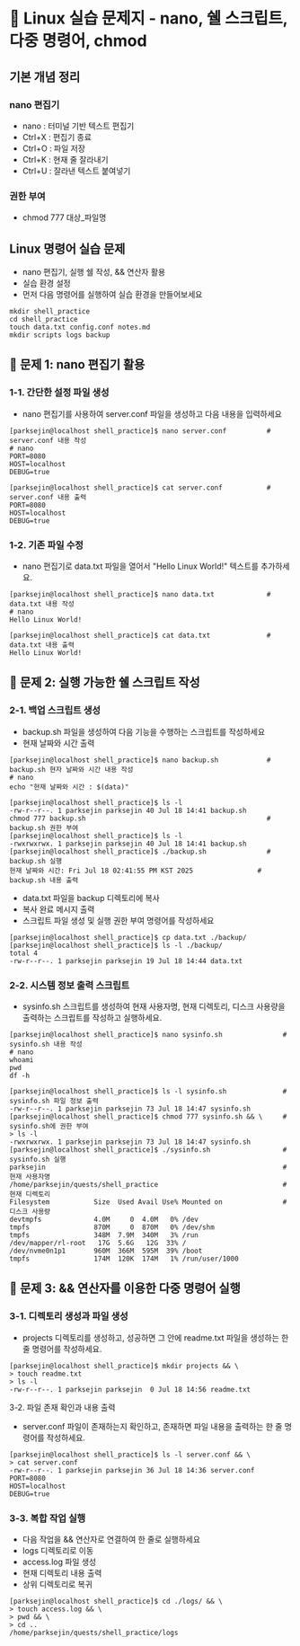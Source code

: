 # 📁 Linux 실습 문제지 - nano, 쉘 스크립트, 다중 명령어, chmod
## 기본 개념 정리
###  nano 편집기
- nano : 터미널 기반 텍스트 편집기
- Ctrl+X : 편집기 종료
- Ctrl+O : 파일 저장
- Ctrl+K : 현재 줄 잘라내기
- Ctrl+U : 잘라낸 텍스트 붙여넣기
### 권한 부여
- chmod 777 대상_파일명

## Linux 명령어 실습 문제
- nano 편집기, 실행 쉘 작성, && 연산자 활용
- 실습 환경 설정
- 먼저 다음 명령어를 실행하여 실습 환경을 만들어보세요
```
mkdir shell_practice
cd shell_practice
touch data.txt config.conf notes.md
mkdir scripts logs backup
```
## 📁 문제 1: nano 편집기 활용
### 1-1. 간단한 설정 파일 생성
- nano 편집기를 사용하여 server.conf 파일을 생성하고 다음 내용을 입력하세요
```
[parksejin@localhost shell_practice]$ nano server.conf          # server.conf 내용 작성
# nano
PORT=8080
HOST=localhost
DEBUG=true
```
```
[parksejin@localhost shell_practice]$ cat server.conf           # server.conf 내용 출력
PORT=8080
HOST=localhost
DEBUG=true
```
### 1-2. 기존 파일 수정
- nano 편집기로 data.txt 파일을 열어서 "Hello Linux World!" 텍스트를 추가하세요.
```
[parksejin@localhost shell_practice]$ nano data.txt             # data.txt 내용 작성
# nano
Hello Linux World!
```
```
[parksejin@localhost shell_practice]$ cat data.txt              # data.txt 내용 출력
Hello Linux World!
```
## 📁 문제 2: 실행 가능한 쉘 스크립트 작성
### 2-1. 백업 스크립트 생성
- backup.sh 파일을 생성하여 다음 기능을 수행하는 스크립트를 작성하세요
- 현재 날짜와 시간 출력
```
[parksejin@localhost shell_practice]$ nano backup.sh            # backup.sh 현자 날짜와 시간 내용 작성
# nano
echo "현재 날짜와 시간 : $(data)"
```
```
[parksejin@localhost shell_practice]$ ls -l
-rw-r--r--. 1 parksejin parksejin 40 Jul 18 14:41 backup.sh
chmod 777 backup.sh                                             # backup.sh 권한 부여
[parksejin@localhost shell_practice]$ ls -l
-rwxrwxrwx. 1 parksejin parksejin 40 Jul 18 14:41 backup.sh
[parksejin@localhost shell_practice]$ ./backup.sh               # backup.sh 실행
현재 날짜와 시간: Fri Jul 18 02:41:55 PM KST 2025                # backup.sh 내용 출력
```
- data.txt 파일을 backup 디렉토리에 복사
- 복사 완료 메시지 출력
- 스크립트 파일 생성 및 실행 권한 부여 명령어를 작성하세요
```
[parksejin@localhost shell_practice]$ cp data.txt ./backup/
[parksejin@localhost shell_practice]$ ls -l ./backup/
total 4
-rw-r--r--. 1 parksejin parksejin 19 Jul 18 14:44 data.txt
```
### 2-2. 시스템 정보 출력 스크립트
- sysinfo.sh 스크립트를 생성하여 현재 사용자명, 현재 디렉토리, 디스크 사용량을 출력하는 스크립트를 작성하고 실행하세요.
```
[parksejin@localhost shell_practice]$ nano sysinfo.sh               # sysinfo.sh 내용 작성
# nano
whoami
pwd
df -h
```
```
[parksejin@localhost shell_practice]$ ls -l sysinfo.sh              # sysinfo.sh 파일 정보 출력
-rw-r--r--. 1 parksejin parksejin 73 Jul 18 14:47 sysinfo.sh        
[parksejin@localhost shell_practice]$ chmod 777 sysinfo.sh && \     # sysinfo.sh에 권한 부여
> ls -l
-rwxrwxrwx. 1 parksejin parksejin 73 Jul 18 14:47 sysinfo.sh
[parksejin@localhost shell_practice]$ ./sysinfo.sh                  # sysinfo.sh 실행
parksejin                                                           # 현재 사용자명
/home/parksejin/quests/shell_practice                               # 현재 디렉토리
Filesystem           Size  Used Avail Use% Mounted on               # 디스크 사용량
devtmpfs             4.0M     0  4.0M   0% /dev
tmpfs                870M     0  870M   0% /dev/shm
tmpfs                348M  7.9M  340M   3% /run
/dev/mapper/rl-root   17G  5.6G   12G  33% /
/dev/nvme0n1p1       960M  366M  595M  39% /boot
tmpfs                174M  120K  174M   1% /run/user/1000
```
## 📁 문제 3: && 연산자를 이용한 다중 명령어 실행
### 3-1. 디렉토리 생성과 파일 생성
- projects 디렉토리를 생성하고, 성공하면 그 안에 readme.txt 파일을 생성하는 한 줄 명령어를 작성하세요.
```
[parksejin@localhost shell_practice]$ mkdir projects && \
> touch readme.txt
> ls -l
-rw-r--r--. 1 parksejin parksejin  0 Jul 18 14:56 readme.txt
```
3-2. 파일 존재 확인과 내용 출력
- server.conf 파일이 존재하는지 확인하고, 존재하면 파일 내용을 출력하는 한 줄 명령어를 작성하세요.
```
[parksejin@localhost shell_practice]$ ls -l server.conf && \
> cat server.conf
-rw-r--r--. 1 parksejin parksejin 36 Jul 18 14:36 server.conf
PORT=8080
HOST=localhost
DEBUG=true
```
### 3-3. 복합 작업 실행
- 다음 작업을 && 연산자로 연결하여 한 줄로 실행하세요
- logs 디렉토리로 이동
- access.log 파일 생성
- 현재 디렉토리 내용 출력
- 상위 디렉토리로 복귀
```
[parksejin@localhost shell_practice]$ cd ./logs/ && \
> touch access.log && \
> pwd && \
> cd ..
/home/parksejin/quests/shell_practice/logs
```